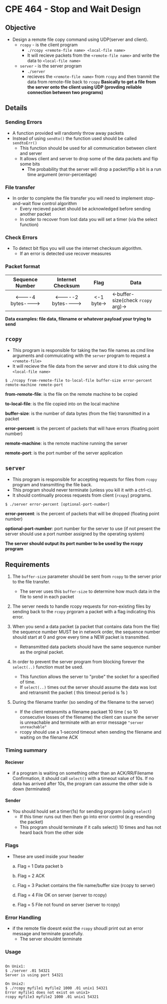 # CPE 464 - Stop and Wait Design

## Objective
* Design a remote file copy command using UDP(server and client).
	* `rcopy` - is the client program
		* `./rcopy <remote-file name> <local-file name>`
		* It will recieve packets from the `<remote-file name>` and write the data to `<local-file name>`
	* `server` - is the server program
		* `./server`
		* recieves the `<remote-file name>` from `rcopy` and then tranmit the data from remote-file back to `rcopy`
**Basically to get a file from the server onto the client using UDP (provding reliable connection between two programs)**


## Details
### Sending Errors
* A function provided will randomly throw away packets
* Instead of using `sendto()` the function used should be called `sendtoErr()`
	* This function should be used for all communication between client and server
	* It allows client and server to drop some of the data packets and flip some bits
		* The probability that the server will drop a packet/flip a bit is a run time argument (error-percentage)
### File transfer
* In order to complete the file transfer you will need to implement stop-and-wait flow control algorithm
	* Every recieved packet should be acknowledged before sending another packet
	* In order to recover from lost data you will set a timer (via the select function)

### Check Errors
* To detect bit flips you will use the internet checksum algorithm.
	* If an error is detected use recover measures

### Packet format

|  Sequence Number  | Internet Checksum  |    Flag    | Data                                |
|:-----------------:|:------------------:|:----------:|-------------------------------------|
| <----4 bytes----> | <-----2 bytes----> | <-1 byte-> | <-buffer-size(check `rcopy` arg)->  |

**Data examples: file data, filename or whatever payload your trying to send**

## `rcopy`
* This program is responsible for taking the two file names as cmd line arguments and commuicating with the `server` program to request a `<remote-file>`
* It will recieve the file data from the server and store it to disk using the `<local-file name>`
```console
$ ./rcopy from-remote-file to-local-file buffer-size error-percent remote-machine remote-port
```
**from-remote-file**: is the file on the remote machine to be copied

**to-local-file**: is the file copied into on the local machine

**buffer-size**: is the number of data bytes (from the file) transmitted in a packet

**error-percent**: is the percent of packets that will have errors (floating point number)

**remote-machine**: is the remote machine running the server

**remote-port**: is the port number of the server application

## `server`
* This program is responsible for accepting requests for files from `rcopy` program and transmitting the file back.
* This program should never terminate (unless you kill it with a ctrl-c).
* It should continually process requests from client (`rcopy`) programs.
```console
$ ./server error-percent [optional-port-number]
```
**error-percent**: is the percent of packets that will be dropped (floating point number)

**optional-port-number**: port number for the server to use (if not present the server should use a port number assigned by the operating system)

**The server should output its port number to be used by the rcopy program**

## Requirements

1. The `buffer-size` parameter should be sent from `rcopy` to the server prior to the file transfer.
	* The server uses this `buffer-size` to determine how much data in the file to send in each packet

2. The server needs to handle rcopy requests for non-existing files by sending back to the `rcopy` prgoram a packet with a flag indicating this error.

3. When you send a data packet (a packet that contains data from the file) the sequence number MUST be in network order, the sequence number should start at 0 and grow every time a NEW packet is transmitted.
	* Retransmitted data packets should have the same sequence number as the orginal packet.

4. In order to prevent the server program from blocking forever the `select(..)` function must be used.
	* This function allows the server to "probe" the socket for a specified of time.
	* If `select(..)` times out the server should assume the data was lost and retransmit the packet ( this timeout period is 1s )

5. During the filename tranfer (so sending of the filename to the server)
	* If the client retransmits a filename packaet 10 time ( so 10 consecutive losses of the filename) the client can ssume the server is unreachable and terminate with an error message `"server unreachable"`
	* rcopy should use a 1-second timeout when sending the filename and waiting on the filename ACK

### Timing summary

#### Reciever
* if a program is waiting on something other than an ACK/RR/Filename Confirmation, it should call `select()` with a timeout value of 10s. If no data has arrived after 10s, the program can assume the other side is down (terminated)
#### Sender
* You should hould set a timer(1s) for sending program (using `select`)
	* If this timer runs out then then go into error control (e.g resending the packet)
	* This program should terminate if it calls select() 10 times and has not heard back from the other side

### Flags
* These are used inside your header

	a. Flag = 1 Data packet b

	b. Flag = 2 ACK

	c. Flag = 3 Packet contains the file name/buffer size (rcopy to server)

	d. Flag = 4 File OK on server (server to rcopy)

	e. Flag = 5 File not found on server (server to rcopy)

### Error Handling
* if the remote file doesnt exist the `rcopy` shoudl print out an error message and terminate gracefully.
	* The server shouldnt terminate

### Usage

```

On Unix1:
$ ./server .01 54321
Server is using port 54321

On Unix2:
$ ./rcopy myfile1 myfile2 1000 .01 unix1 54321
Error myfile1 does not exist on unix1>
rcopy myfile3 myfile2 1000 .01 unix1 54321
